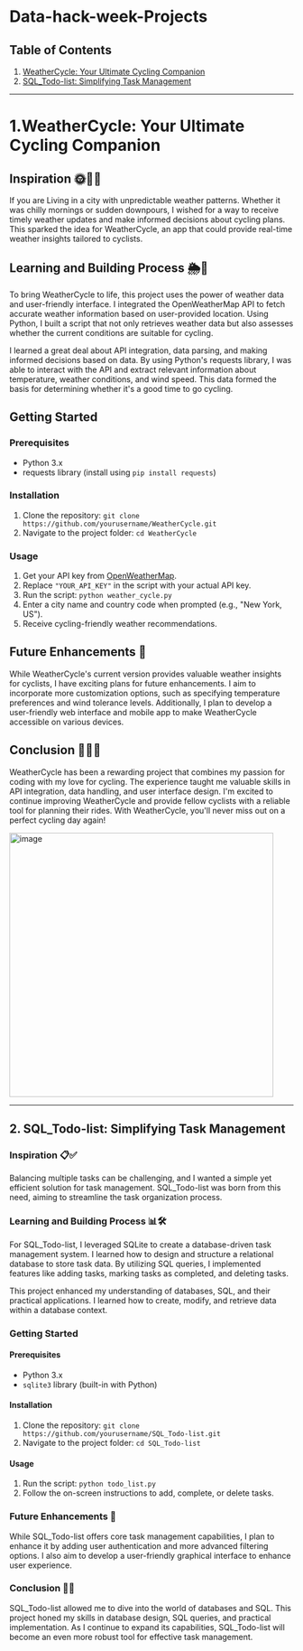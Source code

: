 # Data-hack-week-Projects

## Table of Contents
1. [WeatherCycle: Your Ultimate Cycling Companion](#weathercycle-your-ultimate-cycling-companion)
2. [SQL_Todo-list: Simplifying Task Management](#sql_todo-list-simplifying-task-management)

---
# 1.WeatherCycle: Your Ultimate Cycling Companion

## Inspiration 🌞🚴‍♀️
If you are Living in a city with unpredictable weather patterns. Whether it was chilly mornings or sudden downpours, I wished for a way to receive timely weather updates and make informed decisions about  cycling plans. This sparked the idea for WeatherCycle, an app that could provide real-time weather insights tailored to cyclists.

## Learning and Building Process 🌦️🔧
To bring WeatherCycle to life, this  project uses the power of weather data and user-friendly interface. I integrated the OpenWeatherMap API to fetch accurate weather information based on user-provided location. Using Python, I built a script that not only retrieves weather data but also assesses whether the current conditions are suitable for cycling.

I learned a great deal about API integration, data parsing, and making informed decisions based on data. By using Python's requests library, I was able to interact with the API and extract relevant information about temperature, weather conditions, and wind speed. This data formed the basis for determining whether it's a good time to go cycling.

## Getting Started

### Prerequisites
- Python 3.x
- requests library (install using `pip install requests`)

### Installation
1. Clone the repository: `git clone https://github.com/yourusername/WeatherCycle.git`
2. Navigate to the project folder: `cd WeatherCycle`

### Usage
1. Get your API key from [OpenWeatherMap](https://home.openweathermap.org/users/sign_up).
2. Replace `"YOUR_API_KEY"` in the script with your actual API key.
3. Run the script: `python weather_cycle.py`
4. Enter a city name and country code when prompted (e.g., "New York, US").
5. Receive cycling-friendly weather recommendations.

## Future Enhancements 🚀
While WeatherCycle's current version provides valuable weather insights for cyclists, I have exciting plans for future enhancements. I aim to incorporate more customization options, such as specifying temperature preferences and wind tolerance levels. Additionally, I plan to develop a user-friendly web interface and mobile app to make WeatherCycle accessible on various devices.

## Conclusion 🌈🚵‍♀️
WeatherCycle has been a rewarding project that combines my passion for coding with my love for cycling. The experience taught me valuable skills in API integration, data handling, and user interface design. I'm excited to continue improving WeatherCycle and provide fellow cyclists with a reliable tool for planning their rides. With WeatherCycle, you'll never miss out on a perfect cycling day again!

 <img width="468" alt="image" src="https://github.com/ShivaNagachander/Data-hack-week-Projects/assets/123239393/5c71f086-4d4c-4472-ac12-28baf720170a">

 <hr>

 ## 2. SQL_Todo-list: Simplifying Task Management

### Inspiration 📋✅

Balancing multiple tasks can be challenging, and I wanted a simple yet efficient solution for task management. SQL_Todo-list was born from this need, aiming to streamline the task organization process.

### Learning and Building Process 📊🛠️

For SQL_Todo-list, I leveraged SQLite to create a database-driven task management system. I learned how to design and structure a relational database to store task data. By utilizing SQL queries, I implemented features like adding tasks, marking tasks as completed, and deleting tasks.

This project enhanced my understanding of databases, SQL, and their practical applications. I learned how to create, modify, and retrieve data within a database context.

### Getting Started

#### Prerequisites
- Python 3.x
- `sqlite3` library (built-in with Python)

#### Installation
1. Clone the repository: `git clone https://github.com/yourusername/SQL_Todo-list.git`
2. Navigate to the project folder: `cd SQL_Todo-list`

#### Usage
1. Run the script: `python todo_list.py`
2. Follow the on-screen instructions to add, complete, or delete tasks.

### Future Enhancements 🚀

While SQL_Todo-list offers core task management capabilities, I plan to enhance it by adding user authentication and more advanced filtering options. I also aim to develop a user-friendly graphical interface to enhance user experience.

### Conclusion 📝✨

SQL_Todo-list allowed me to dive into the world of databases and SQL. This project honed my skills in database design, SQL queries, and practical implementation. As I continue to expand its capabilities, SQL_Todo-list will become an even more robust tool for effective task management.

